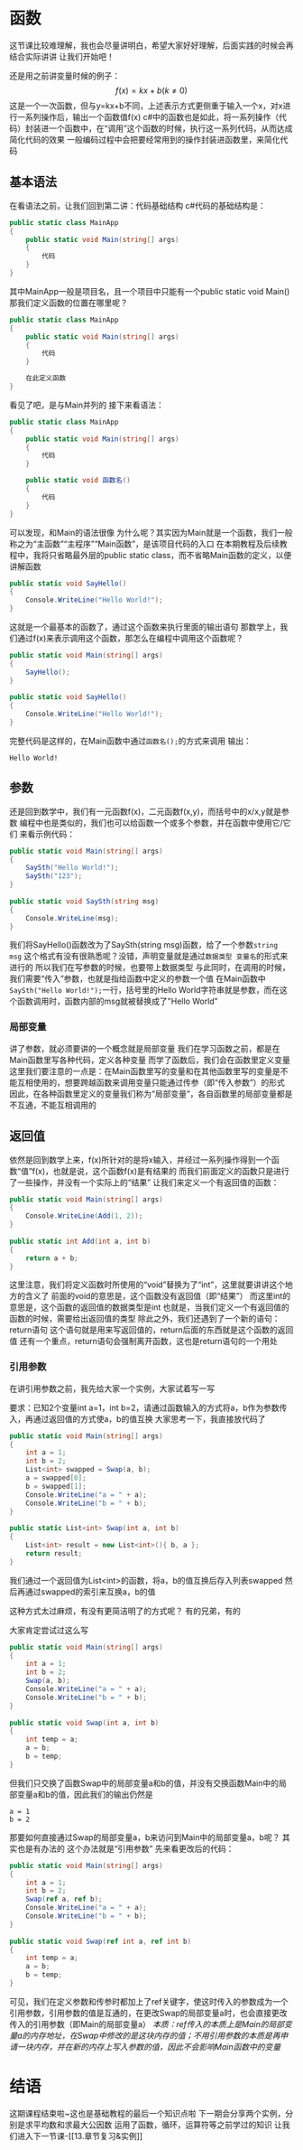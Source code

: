 # 函数

这节课比较难理解，我也会尽量讲明白，希望大家好好理解，后面实践的时候会再结合实际讲讲
让我们开始吧！

还是用之前讲变量时候的例子：
$$f(x)=kx+b(k\ne0)$$
这是一个一次函数，但与y=kx+b不同，上述表示方式更侧重于输入一个x，对x进行一系列操作后，输出一个函数值f(x)
c#中的函数也是如此，将一系列操作（代码）封装进一个函数中，在“调用”这个函数的时候，执行这一系列代码，从而达成简化代码的效果
一般编码过程中会把要经常用到的操作封装进函数里，来简化代码
## 基本语法

在看语法之前，让我们回到第二讲：代码基础结构
c#代码的基础结构是：
```c#
public static class MainApp  
{  
    public static void Main(string[] args)  
    {        
	    代码
    }
}
```
其中MainApp一般是项目名，且一个项目中只能有一个public static void Main()
那我们定义函数的位置在哪里呢？
```c#
public static class MainApp  
{  
    public static void Main(string[] args)  
    {        
	    代码
    }

	在此定义函数
}
```
看见了吧，是与Main并列的
接下来看语法：
```c#
public static class MainApp  
{  
    public static void Main(string[] args)  
    {        
	    代码
    }

	public static void 函数名()
	{
		代码
	}
}
```
可以发现，和Main的语法很像
为什么呢？其实因为Main就是一个函数，我们一般称之为“主函数”“主程序”“Main函数”，是该项目代码的入口
在本期教程及后续教程中，我将只省略最外层的public static class，而不省略Main函数的定义，以便讲解函数
```c#
public static void SayHello()  
{  
    Console.WriteLine("Hello World!");  
}
```
这就是一个最基本的函数了，通过这个函数来执行里面的输出语句
那数学上，我们通过f(x)来表示调用这个函数，那怎么在编程中调用这个函数呢？
```c#
public static void Main(string[] args)  
{  
    SayHello();  
}  
  
public static void SayHello()  
{  
    Console.WriteLine("Hello World!");  
}
```
完整代码是这样的，在Main函数中通过`函数名();`的方式来调用
输出：
```output
Hello World!
```
## 参数

还是回到数学中，我们有一元函数f(x)，二元函数f(x,y)，而括号中的x/x,y就是参数
编程中也是类似的，我们也可以给函数一个或多个参数，并在函数中使用它/它们
来看示例代码：
```c#
public static void Main(string[] args)  
{  
    SaySth("Hello World!");  
    SaySth("123");  
}  
  
public static void SaySth(string msg)  
{  
    Console.WriteLine(msg);  
}
```
我们将SayHello()函数改为了SaySth(string msg)函数，给了一个参数`string msg`
这个格式有没有很熟悉呢？没错，声明变量就是通过`数据类型 变量名`的形式来进行的
所以我们在写参数的时候，也要带上数据类型
与此同时，在调用的时候，我们需要“传入”参数，也就是指给函数中定义的参数一个值
在Main函数中`SaySth("Hello World!");`一行，括号里的Hello World字符串就是参数，而在这个函数调用时，函数内部的msg就被替换成了"Hello World"
### 局部变量

讲了参数，就必须要讲的一个概念就是局部变量
我们在学习函数之前，都是在Main函数里写各种代码，定义各种变量
而学了函数后，我们会在函数里定义变量
这里我们要注意的一点是：在Main函数里写的变量和在其他函数里写的变量是不能互相使用的，想要跨越函数来调用变量只能通过传参（即“传入参数”）的形式
因此，在各种函数里定义的变量我们称为“局部变量”，各自函数里的局部变量都是不互通，不能互相调用的
## 返回值

依然是回到数学上来，f(x)所针对的是将x输入，并经过一系列操作得到一个函数“值”f(x)，也就是说，这个函数f(x)是有结果的
而我们前面定义的函数只是进行了一些操作，并没有一个实际上的“结果”
让我们来定义一个有返回值的函数：
```c#
public static void Main(string[] args)  
{  
	Console.WriteLine(Add(1, 2));
}  
  
public static int Add(int a, int b)  
{  
    return a + b;  
}
```
这里注意，我们将定义函数时所使用的“void”替换为了“int”，这里就要讲讲这个地方的含义了
前面的void的意思是，这个函数没有返回值（即“结果”）
而这里int的意思是，这个函数的返回值的数据类型是int
也就是，当我们定义一个有返回值的函数的时候，需要给出返回值的类型
除此之外，我们还遇到了一个新的语句：return语句
这个语句就是用来写返回值的，return后面的东西就是这个函数的返回值
还有一个重点，return语句会强制离开函数，这也是return语句的一个用处
### 引用参数

在讲引用参数之前，我先给大家一个实例，大家试着写一写

要求：已知2个变量int a=1，int b=2，请通过函数输入的方式将a，b作为参数传入，再通过返回值的方式使a，b的值互换
大家思考一下，我直接放代码了
```c#
public static void Main(string[] args)  
{  
    int a = 1;  
    int b = 2;  
    List<int> swapped = Swap(a, b);  
    a = swapped[0];  
    b = swapped[1];  
    Console.WriteLine("a = " + a);  
    Console.WriteLine("b = " + b);  
}  
  
public static List<int> Swap(int a, int b)  
{  
    List<int> result = new List<int>(){ b, a };  
    return result;  
}
```
我们通过一个返回值为List\<int\>的函数，将a，b的值互换后存入列表swapped
然后再通过swapped的索引来互换a，b的值

这种方式太过麻烦，有没有更简洁明了的方式呢？
有的兄弟，有的

大家肯定尝试过这么写
```c#
public static void Main(string[] args)  
{  
    int a = 1;  
    int b = 2;  
    Swap(a, b);
    Console.WriteLine("a = " + a);  
    Console.WriteLine("b = " + b);  
}  
  
public static void Swap(int a, int b)  
{  
    int temp = a;  
    a = b;  
    b = temp;  
}
```
但我们只交换了函数Swap中的局部变量a和b的值，并没有交换函数Main中的局部变量a和b的值，因此我们的输出仍然是
```output
a = 1
b = 2
```
那要如何直接通过Swap的局部变量a，b来访问到Main中的局部变量a，b呢？
其实也是有办法的
这个办法就是“引用参数”
先来看更改后的代码：
```c#
public static void Main(string[] args)  
{  
    int a = 1;  
    int b = 2;  
    Swap(ref a, ref b);  
    Console.WriteLine("a = " + a);  
    Console.WriteLine("b = " + b);  
}  
  
public static void Swap(ref int a, ref int b)  
{  
    int temp = a;  
    a = b;  
    b = temp;  
}
```
可见，我们在定义参数和传参时都加上了ref关键字，使这时传入的参数成为一个引用参数，引用参数的值是互通的，在更改Swap的局部变量a时，也会直接更改传入的引用参数（即Main的局部变量a）
*本质：ref传入的本质上是Main的局部变量a的内存地址，在Swap中修改的是这块内存的值；不用引用参数的本质是再申请一块内存，并在新的内存上写入参数的值，因此不会影响Main函数中的变量*
# 结语

这期课程结束啦~这也是基础教程的最后一个知识点啦
下一期会分享两个实例，分别是求平均数和求最大公因数
运用了函数，循环，运算符等之前学过的知识
让我们进入下一节课-[[13.章节复习&实例]]
